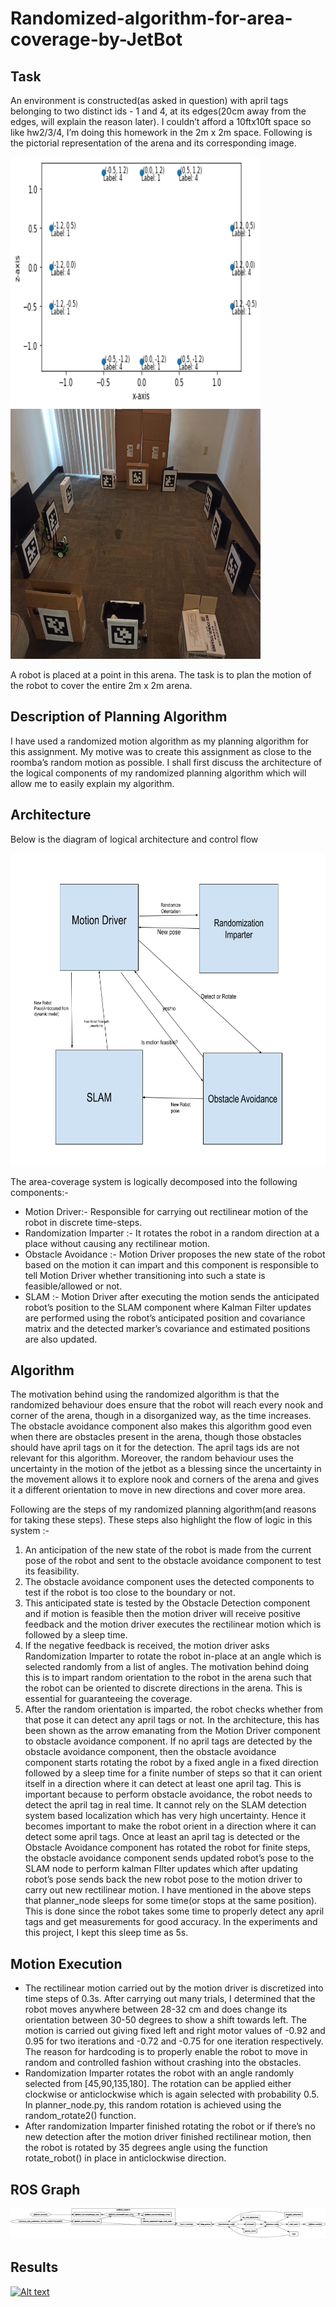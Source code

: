 # Randomized-algorithm-for-area-coverage-by-JetBot

## Task
An environment is constructed(as asked in question) with april tags belonging to two distinct ids - 1 and 4, at its edges(20cm away from the edges, will explain the reason later). I couldn’t afford a 10ftx10ft space so like hw2/3/4, I’m doing this homework in the 2m x 2m space. Following is the pictorial representation of the arena and its corresponding image.

<a href="url"><img src="./arena_img.png" height="400" width="400" ></a>
<a href="url"><img src="./arena_pic.png" height="400" width="400" ></a>

A robot is placed at a point in this arena. The task is to plan the motion of the robot to cover the entire 2m x 2m arena.

## Description of Planning Algorithm
I have used a randomized motion algorithm as my planning algorithm for this assignment. My motive was to create this assignment as close to the roomba’s random motion as possible.
I shall first discuss the architecture of the logical components of my randomized planning algorithm which will allow me to easily explain my algorithm.

## Architecture
Below is the diagram of logical architecture and control flow

<a href="url"><img src="./architecture.png" height="500" width="800" ></a>

The area-coverage system is logically decomposed into the following components:-
- Motion Driver:- Responsible for carrying out rectilinear motion of the robot in discrete time-steps.
- Randomization Imparter :- It rotates the robot in a random direction at a place without causing any rectilinear motion.
- Obstacle Avoidance :- Motion Driver proposes the new state of the robot based on the motion it can impart and this component is responsible to tell Motion Driver whether transitioning into such a state is feasible/allowed or not.
- SLAM :- Motion Driver after executing the motion sends the anticipated robot’s position to the SLAM component where Kalman Filter updates are performed using the robot’s anticipated position and covariance matrix and the detected marker’s covariance and estimated positions are also updated.



## Algorithm
The motivation behind using the randomized algorithm is that the randomized behaviour does ensure that the robot will reach every nook and corner of the arena, though in a disorganized way, as the time increases. The obstacle avoidance component also makes this algorithm good even when there are obstacles present in the arena, though those obstacles should have april tags on it for the detection. The april tags ids are not relevant for this algorithm. Moreover, the random behaviour uses the uncertainty in the motion of the jetbot as a blessing since the uncertainty in the movement allows it to explore nook and corners of the arena and gives it a different orientation to move in new directions and cover more area.

Following are the steps of my randomized planning algorithm(and reasons for taking these steps). These steps also highlight the flow of logic in this system :-
1) An anticipation of the new state of the robot is made from the current pose of the robot and sent to the obstacle avoidance component to test its feasibility.
2) The obstacle avoidance component uses the detected components to test if the robot is too close to the boundary or not.
3) This anticipated state is tested by the Obstacle Detection component and if motion is feasible then the motion driver will receive positive feedback and the motion driver executes the rectilinear motion which is followed by a sleep time.
4) If the negative feedback is received, the motion driver asks Randomization Imparter to rotate the robot in-place at an angle which is selected randomly from a list of angles. The motivation behind doing this is to impart random orientation to the robot in the arena such that the robot can be oriented to discrete directions in the arena. This is essential for guaranteeing the coverage.
5) After the random orientation is imparted, the robot checks whether from that pose it can detect any april tags or not. In the architecture, this has been shown as the arrow emanating from the Motion Driver component to obstacle avoidance component. If no april tags are detected by the obstacle avoidance component, then the obstacle avoidance component starts rotating the robot by a fixed angle in a fixed direction followed by a sleep time for a finite number of steps so that it can orient itself in a direction where it can detect at least one april tag. This is important because to perform obstacle avoidance, the robot needs to detect the april tag in real time. It cannot rely on the SLAM detection system based localization which has very high uncertainty. Hence it becomes important to make the robot orient in a direction where it can detect some april tags. Once at least an april tag is detected or the Obstacle Avoidance component has rotated the robot for finite steps, the obstacle avoidance component sends updated robot’s pose to the SLAM node to perform kalman FIlter updates which after updating robot’s pose sends back the new robot pose to the motion driver to carry out new rectilinear motion.
I have mentioned in the above steps that planner_node sleeps for some time(or stops at the same position). This is done since the robot takes some time to properly detect any april tags and get measurements for good accuracy. In the experiments and this project, I kept this sleep time as 5s.

## Motion Execution
- The rectilinear motion carried out by the motion driver is discretized into time steps of 0.3s. After carrying out many trials, I determined that the robot moves anywhere between 28-32 cm and does change its orientation between 30-50 degrees to show a shift towards left. The motion is carried out giving fixed left and right motor values of -0.92 and 0.95 for two iterations and -0.72 and -0.75 for one iteration respectively. The reason for hardcoding is to properly enable the robot to move in random and controlled fashion without crashing into the obstacles.
- Randomization Imparter rotates the robot with an angle randomly selected from [45,90,135,180]. The rotation can be applied either clockwise or anticlockwise which is again selected with probability 0.5. In planner_node.py, this random rotation is achieved using the random_rotate2() function.
- After randomization Imparter finished rotating the robot or if there’s no new detection after the motion driver finished rectilinear motion, then the robot is rotated by 35 degrees angle using the function rotate_robot() in place in anticlockwise direction.

## ROS Graph
<a href="url"><img src="./rosgraph.png" height="50" width="3000" ></a>

## Results
[![Alt text](https://img.youtube.com/vi/IEnVMQy53Ek/0.jpg)](https://www.youtube.com/watch?v=IEnVMQy53Ek)




